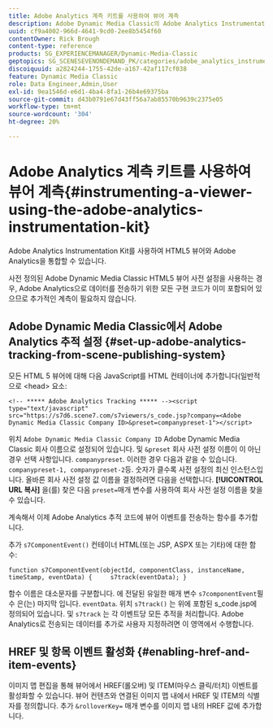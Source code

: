 ```yaml
---
title: Adobe Analytics 계측 키트를 사용하여 뷰어 계측
description: Adobe Dynamic Media Classic의 Adobe Analytics Instrumentation Kit를 사용하여 뷰어를 계측하는 방법에 대해 알아봅니다.
uuid: cf9a4002-966d-4641-9cd0-2ee8b5454f60
contentOwner: Rick Brough
content-type: reference
products: SG_EXPERIENCEMANAGER/Dynamic-Media-Classic
geptopics: SG_SCENESEVENONDEMAND_PK/categories/adobe_analytics_instrumentation_kit
discoiquuid: a2824244-1755-42de-a167-42af117cf038
feature: Dynamic Media Classic
role: Data Engineer,Admin,User
exl-id: 9ea1546d-e6d1-4ba4-8fa1-26b4e69375ba
source-git-commit: d43b0791e67d43ff56a7ab85570b9639c2375e05
workflow-type: tm+mt
source-wordcount: '304'
ht-degree: 20%

---
```


# Adobe Analytics 계측 키트를 사용하여 뷰어 계측{#instrumenting-a-viewer-using-the-adobe-analytics-instrumentation-kit}

Adobe Analytics Instrumentation Kit를 사용하여 HTML5 뷰어와 Adobe Analytics을 통합할 수 있습니다.

사전 정의된 Adobe Dynamic Media Classic HTML5 뷰어 사전 설정을 사용하는 경우, Adobe Analytics으로 데이터를 전송하기 위한 모든 구현 코드가 이미 포함되어 있으므로 추가적인 계측이 필요하지 않습니다.

## Adobe Dynamic Media Classic에서 Adobe Analytics 추적 설정 {#set-up-adobe-analytics-tracking-from-scene-publishing-system}

모든 HTML 5 뷰어에 대해 다음 JavaScript를 HTML 컨테이너에 추가합니다(일반적으로 &lt;head> 요소:

```as3
<!-- ***** Adobe Analytics Tracking ***** --><script type="text/javascript" src="https://s7d6.scene7.com/s7viewers/s_code.jsp?company=<Adobe Dynamic Media Classic Company ID>&preset=companypreset-1"></script>
```

위치 `Adobe Dynamic Media Classic Company ID` Adobe Dynamic Media Classic 회사 이름으로 설정되어 있습니다. 및 `&preset` 회사 사전 설정 이름이 이 아닌 경우 선택 사항입니다. `companypreset`. 이러한 경우 다음과 같을 수 있습니다. `companypreset-1, companypreset-2`등. 숫자가 클수록 사전 설정의 최신 인스턴스입니다. 올바른 회사 사전 설정 값 이름을 결정하려면 다음을 선택합니다. **[!UICONTROL URL 복사]** 을(를) 찾은 다음 `preset=`매개 변수를 사용하여 회사 사전 설정 이름을 찾을 수 있습니다.

계속해서 이제 Adobe Analytics 추적 코드에 뷰어 이벤트를 전송하는 함수를 추가합니다.

추가 `s7ComponentEvent()` 컨테이너 HTML(또는 JSP, ASPX 또는 기타)에 대한 함수:

```as3
function s7ComponentEvent(objectId, componentClass, instanceName, timeStamp, eventData) {     s7track(eventData); }
```

함수 이름은 대소문자를 구분합니다. 에 전달된 유일한 매개 변수 `s7componentEvent`필수 은(는) 마지막 입니다. `eventData`. 위치 `s7track()` 는 위에 포함된 s_code.jsp에 정의되어 있습니다. 및 `s7track` 는 각 이벤트당 모든 추적을 처리합니다. Adobe Analytics로 전송되는 데이터를 추가로 사용자 지정하려면 이 영역에서 수행합니다.

## HREF 및 항목 이벤트 활성화 {#enabling-href-and-item-events}

이미지 맵 편집을 통해 뷰어에서 HREF(롤오버) 및 ITEM(마우스 클릭/터치) 이벤트를 활성화할 수 있습니다. 뷰어 컨텐츠와 연결된 이미지 맵 내에서 HREF 및 ITEM의 식별자를 정의합니다. 추가 `&rolloverKey=` 매개 변수를 이미지 맵 내의 HREF 값에 추가합니다.
